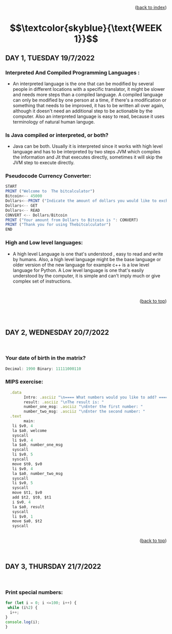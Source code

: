 <p align="right">(<a href="https://github.com/javiarriagag/core-code-from-scratch-readme#readme">back to index</a>)</p>


#  $$\textcolor{skyblue}{\text{WEEK 1}}$$


## **DAY 1, TUESDAY 19/7/2022**


### **Interpreted And Compiled Programming Languages :**<br>
- An interpreted language is the one that can be modified by several people in different locations with a specific translator, it might be slower and needs more steps than a compiled language. A compiled language can only be modified by one person at a time, if there's a modification or something that needs to be improved, it has to be written all over again, although it doesn't  need an additional step to be actionable by the computer. Also an interpreted language is easy to read, because it uses terminology of natural human languge.


### **Is Java compiled or interpreted, or both?**<br>
- Java can be both. Usually it is interpreted since it works with high level language and has to be interpreted by two steps JVM which compiles the information and Jit that executes directly, sometimes it will skip the JVM step to execute directly.

### **Pseudocode Currency Converter:**
```javascript
START
PRINT ("Welcome to  The bitcalculator")
Bitcoin<-- 45000
Dollars<--PRINT ("Indicate the amount of dollars you would like to exchange")
Dollars<-- GET
Dollars<-- READ
CONVERT <-- Dollars/Bitcoin
PRINT ("Your amount from Dollars to Bitcoin is ": CONVERT)
PRINT ("Thank you for using Thebitcalculator")
END
```

### **High and Low level languages:**

- A high level Language is one that's  understood , easy to read  and write by humans. Also, a high level language  might be the base language or older version of the new language for example c++ is a low level language  for Python. A Low level language is one that's  easily understood  by the computer, it is simple and can't imply much or give complex set of instructions. 
<br>
<p align="right">(<a href="#top">back to top</a>)</p>
<br>
<br>

## **DAY 2, WEDNESDAY 20/7/2022**
<br>

### **Your date of birth in the matrix?**
```javascript
Decimal: 1990 Binary: 11111000110
```

### **MIPS exercise:**<br>
```javascript
  .data 
        Intro: .asciiz "\n==== What numbers would you like to add? =====\n"
        result: .asciiz "\nThe result is: "
        number_one_msg: .asciiz "\nEnter the first number: "
        number_two_msg: .asciiz "\nEnter the second number: "
  .text
        main:
   li $v0, 4
   la $a0, welcome
   syscall
   li $v0, 4
   la $a0, number_one_msg
   syscall 
   li $v0, 5
   syscall 
   move $t0, $v0
   li $v0, 4
   la $a0, number_two_msg
   syscall     
   li $v0, 5
   syscall       
   move $t1, $v0
   add $t2, $t0, $t1
   i $v0, 4
   la $a0, result
   syscall
   li $v0, 1
   move $a0, $t2
   syscall
             
 ```           
<p align="right">(<a href="#top">back to top</a>)</p>


<br>


## **DAY 3, THURSDAY 21/7/2022**
<br>

### **Print special numbers:**
```javascript
for (let i = 0; i <=100; i++) {
 while (i%2) {
  i++;
}
console.log(i);
}
```

